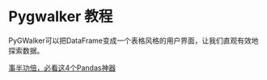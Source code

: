 # Pygwalker 教程

<show-structure depth="2"/>

PyGWalker可以把DataFrame变成一个表格风格的用户界面，让我们直观有效地探索数据。


<seealso>
<category ref="ref_docs">
    <a href="https://mp.weixin.qq.com/s/KIZOZrpRgpC2ypByJi0KnQ">事半功倍，必看这4个Pandas神器</a>
</category>
<category ref="ref_github"></category>
<category ref="ref_issues"></category>
<category ref="ref_hf"></category>
<category ref="ref_ms"></category>
</seealso>